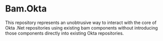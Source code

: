 # Bam.Okta

This repository represents an unobtrusive way to interact with the core of Okta .Net repositories using existing bam components without introducing those components directly into existing Okta repositories.